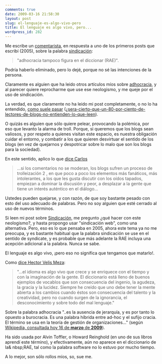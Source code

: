 ```yaml
---
comments: true
date: 2009-03-16 21:58:30
layout: post
slug: el-lenguaje-es-algo-vivo-pero
title: El lenguaje es algo vivo, pero...
wordpress_id: 282
---
```


Me escribe un [comentarista](/2005/08/sindicar-1.html#comment-77488), en respuesta a uno de los primeros posts que escribí (2005), sobre la palabra [sindicación](/2005/08/sindicar-1.html):

> "adhocracia tampoco figura en el diccionar (RAE)".

Podría haberlo eliminado, pero lo dejé, porque no sé las intenciones de la persona. 

Claramente es alguien que ha leido otros artículos míos sobre [adhocracia](/2007/08/adhoccracia-2007.html), y al parecer quiere reprocharme que use ese neologismo, y me queje por el uso de sindicación.

La verdad, es que claramente no ha leido mi post completamente, o no lo ha entendido, [como suele pasar](http://blogs.cooperativa.cl/velismeza/2008/07/15) ([¿sera-cierto-que-un-80-por-ciento-de-lectores-de-blogs-no-entienden-lo-que-leen](http://blogs.cooperativa.cl/velismeza/2008/07/15/%C2%BFsera-cierto-que-un-80-por-ciento-de-lectores-de-blogs-no-entienden-lo-que-leen/)).

O quizás es alguien que sólo quiere pelear, provocando la polémica, por eso que levanto la alarma de troll. Porque, si queremos que los blogs sean valiosos, y por respeto a quienes visitan este espacio, es nuestra obligación cuidar el entorno, y combatir a los que quieren desvirtuar el sentido de los blogs (en vez de quejarnos y despotricar sobre lo malo que son los blogs para la sociedad).

En este sentido, aplico lo que [dice Carlos](http://eldiabloenlosdetalles.net/2009/03/12/terapia-chilensis-y-los-blogs/)

> ...si los comentarios no se moderan, los blogs sufren un proceso de trolleización 2 , en que poco a poco los elementos más fanáticos, más intolerantes, a los que les gusta discutir con los oídos tapados, empiezan a dominar la discusión y peor, a desplazar a la gente que tiene un interés auténtico en el diálogo...

Ustedes pueden quejarse, y con razón, de que soy bastante pesado con esto del uso adecuado de palabras. Pero no soy alguien que esté cerrado al uso de nuevos términos.

Si leen mi post sobre [Sindicación](/2005/08/sindicar-1.html), me pregunto ¿qué hacer con este neologismo?, y hasta propongo usar "sindicación web", como una alternativa.  Pero, eso es lo que pensaba en 2005, ahora este tema ya no me preocupa, y es bastante habitual que la palabra sindicación se use en el sentido de syndicate, y es probable que más adelante la RAE incluya una acepción adicional a la palabra. Nunca se sabe.

El lenguaje es algo vivo, ¡pero eso no significa que tengamos que matarlo!.

Como [dice Hector Velis Meza](http://blogs.cooperativa.cl/velismeza/2008/07/19/estoy-de-acuerdo-con-don-claudio-pero.../):

> "...el idioma es algo vivo que crece y se enriquece con el tiempo y con la imaginación de la gente. El diccionario está lleno de buenos ejemplos de vocablos que son consecuencia del ingenio, la agudeza, la gracia y la lucidez. Siempre he creído que uno debe tener la mente abierta a los cambios cuando éstos son consecuencia del talento y la creatividad, pero no cuando surgen de la ignorancia, el desconocimiento y sobre todo del mal lenguaje."


Sobre la palabra adhocracia "..es la ausencia de jerarquía, y es por tanto lo opuesto a burocracia. Es una palabra híbrida entre ad-hoc y el sufijo cracia. El término se usa en la teoría de gestión de organizaciones..." (según [Wikipedia, consultada hoy 16 de **marzo** de **2009**](http://es.wikipedia.org/wiki/Adhocracia)).

Ha sido usada por Alvin Toffler, o Howard Reinghold (en uno de sus libros aprendí este término), y efectivamente, aún no aparece en el diccionario de la&
nbsp;RAE, tal como la palabra software no lo estuvo por mucho tiempo.

A lo mejor, son sólo rollos míos, so, sue me.
